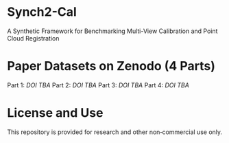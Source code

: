 # Synch2-Cal
A Synthetic Framework for Benchmarking Multi-View Calibration and Point Cloud Registration


# Paper Datasets on Zenodo (4 Parts)
Part 1: *DOI TBA*
Part 2: *DOI TBA*
Part 3: *DOI TBA*
Part 4: *DOI TBA*

# License and Use
This repository is provided for research and other non‑commercial use only. 
